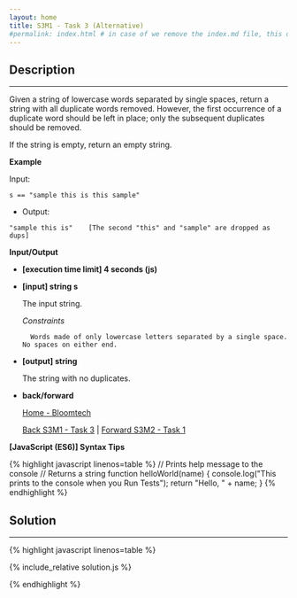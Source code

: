```yaml
---
layout: home
title: S3M1 - Task 3 (Alternative)
#permalink: index.html # in case of we remove the index.md file, this doc will be the index page
---
```


<div class="row">
<div class="columnStmt" markdown="1">

## Description
------

Given a string of lowercase words separated by single spaces, return a string with all duplicate words removed. However, the first occurrence of a duplicate word should be left in place; only the subsequent duplicates should be removed.

If the string is empty, return an empty string.

**Example**


Input:

```
s == "sample this is this sample"
```
-   Output:

```
"sample this is"    [The second "this" and "sample" are dropped as dups] 
```

**Input/Output**

* **[execution time limit] 4 seconds (js)**

* **[input] string s**

    The input string.

    *Constraints*

        Words made of only lowercase letters separated by a single space. No spaces on either end.

* **[output] string**

    The string with no duplicates.

* **back/forward** 

    [Home - Bloomtech](../../../code-signal-arcade-bloomtech/README.html) 

    [Back S3M1 - Task 3](../../S3M1_Task_3/README.html) | [Forward S3M2 - Task 1](../../S3M2_Task_1/README.html)

**[JavaScript (ES6)] Syntax Tips**

{% highlight javascript linenos=table %}
// Prints help message to the console
// Returns a string
function helloWorld(name) {
    console.log("This prints to the console when you Run Tests");
    return "Hello, " + name;
}
{% endhighlight %}

</div>
<div class="columnSol" markdown="1">

## Solution
------

{% highlight javascript linenos=table %}

{% include_relative solution.js %}

{% endhighlight %}

</div>
</div>